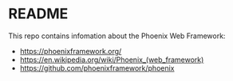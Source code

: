 # README

This repo contains infomation about the Phoenix Web Framework:

* https://phoenixframework.org/
* https://en.wikipedia.org/wiki/Phoenix_(web_framework)
* https://github.com/phoenixframework/phoenix

